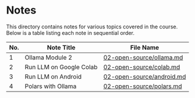 # Notes

This directory contains notes for various topics covered in the course. Below is a table listing each note in sequential order.

| No. | Note Title                        | File Name                          |
|-----|-----------------------------------|------------------------------------|
| 1   | Ollama Module 2                            | [02-open-source/ollama.md](ollama.md) |
| 2   | Run LLM on Google Colab                             | [02-open-source/colab.md](colab.md) |
| 3   | Run LLM on Android                           | [02-open-source/android.md](android.md) |
| 4   | Polars with Ollama                            | [02-open-source/polars.md](polars.md) |


